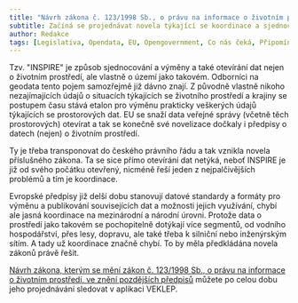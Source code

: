 ```yaml
--- 
title: "Návrh zákona č. 123/1998 Sb., o právu na informace o životním prostředí bude mít otevírací a koordinační novelu"
subtitle: Začíná se projednávat novela týkající se koordinace a sjednocování INSPIRE
author: Redakce
tags: [Legislativa, Opendata, EU, Opengovernment, Co nás čeká, Připomínkování]
---
```


Tzv. "INSPIRE" je způsob sjednocování a výměny a také otevírání dat nejen o životním prostředí, ale vlastně o území jako takovém. Odborníci na geodata tento pojem samozřejmě již dávno znají. Z původně vlastně nikoho nezajímajících údajů o situacích týkajících se životního prostředí a krajiny se postupem času stává etalon pro výměnu prakticky veškerých údajů týkajících se prostorových dat. EU se snaží data veřejné správy (včetně těch prostorových) otevírat a tak se konečně své novelizace dočkaly i předpisy o datech (nejen) o životním prostředí.

Ty je třeba transponovat do českého právního řádu a tak vznikla novela příslušného zákona. Ta se sice přímo otevírání dat netýká, neboť INSPIRE je již od svého počátku otevřený, nicméně řeší jeden z nejpalčivějších problémů a tím je koordinace. 

Evropské  předpisy již delší dobu stanovují datové standardy a formáty pro výměnu a publikování souvisejících dat  a možnosti  jejich využívání, chybí ale jasná  koordinace na mezinárodní a národní úrovni. Protože data o prostředí jako takovém se pochopitelně dotýkají více segmentů, od vodního hospodářství, přes lesy, dopravu, ale také třeba k silniční nebo inženýrským sítím. A tady už koordinace značně chybí. To by měla předkládána novela zákonů právě řešit.

[Návrh zákona, kterým se mění zákon č. 123/1998 Sb., o právu na informace o životním prostředí, ve znění pozdějších předpisů](https://apps.odok.cz/veklep-detail?pid=ALBSBTFGA2II) můžete po celou dobu jeho projednávání sledovat v aplikaci VEKLEP.